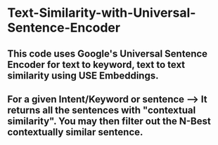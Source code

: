 # Text-Similarity-with-Universal-Sentence-Encoder
This code uses Google's Universal Sentence Encoder for text to keyword, text to text similarity using USE Embeddings.
----------------------------------------------------------------------------------------------------
For a given Intent/Keyword or sentence --> 
It returns all the sentences with "contextual similarity".
You may then filter out the N-Best contextually similar sentence.
-----------------------------------------------------------------------------------------------------

